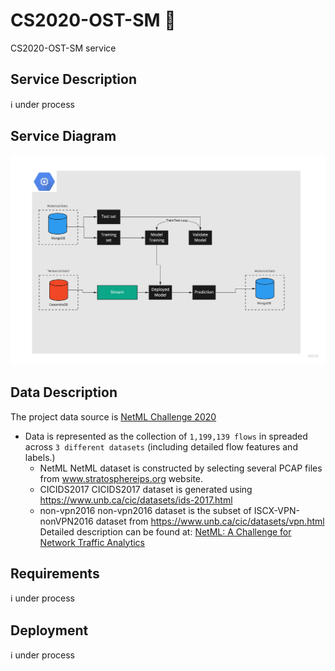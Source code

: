 # CS2020-OST-SM :construction: 
CS2020-OST-SM service


## Service Description
:information_source: under process

## Service Diagram 
![Service Diagram](service_diagram/OST-SM.jpg "OST-SM Diagram") 


## Data Description
The project data source is [NetML Challenge 2020](https://github.com/ACANETS/NetML-Competition2020)
- Data is represented as the collection of  `1,199,139 flows` in spreaded across `3 different datasets` (including detailed flow features and labels.)
    - NetML
      NetML dataset is constructed by selecting several PCAP files from www.stratosphereips.org website.
    - CICIDS2017
      CICIDS2017 dataset is generated using https://www.unb.ca/cic/datasets/ids-2017.html
    - non-vpn2016
       non-vpn2016 dataset is the subset of ISCX-VPN-nonVPN2016 dataset from https://www.unb.ca/cic/datasets/vpn.html
       Detailed description can be found at: [NetML: A Challenge for Network Traffic Analytics](https://arxiv.org/abs/2004.13006)

## Requirements
:information_source: under process

## Deployment
 :information_source: under process

